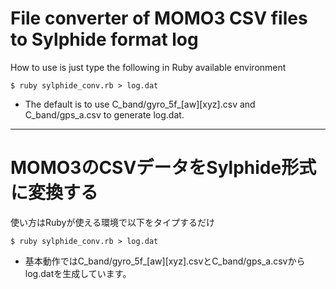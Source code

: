 File converter of MOMO3 CSV files to Sylphide format log
=============

How to use is just type the following in Ruby available environment

```shell
$ ruby sylphide_conv.rb > log.dat
```

* The default is to use C_band/gyro_5f_[aw][xyz].csv and C_band/gps_a.csv to generate log.dat.

-------------

MOMO3のCSVデータをSylphide形式に変換する
=============

使い方はRubyが使える環境で以下をタイプするだけ

```shell
$ ruby sylphide_conv.rb > log.dat
```

* 基本動作ではC_band/gyro_5f_[aw][xyz].csvとC_band/gps_a.csvからlog.datを生成しています。
